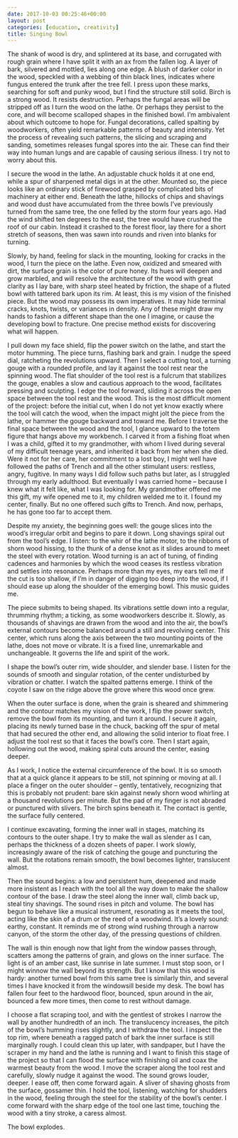 ```yaml
---
date: 2017-10-03 00:25:46+00:00
layout: post
categories: [education, creativity]
title: Singing Bowl
---
```


The shank of wood is dry, and splintered at its base, and corrugated with rough grain where I have split it with an ax from the fallen log. A layer of bark, silvered and mottled, lies along one edge. A blush of darker color in the wood, speckled with a webbing of thin black lines, indicates where fungus entered the trunk after the tree fell. I press upon these marks, searching for soft and punky wood, but I find the structure still solid. Birch is a strong wood. It resists destruction. Perhaps the fungal areas will be stripped off as I turn the wood on the lathe. Or perhaps they persist to the core, and will become scalloped shapes in the finished bowl. I’m ambivalent about which outcome to hope for. Fungal decorations, called spalting by woodworkers, often yield remarkable patterns of beauty and intensity. Yet the process of revealing such patterns, the slicing and scraping and sanding, sometimes releases fungal spores into the air. These can find their way into human lungs and are capable of causing serious illness. I try not to worry about this.

I secure the wood in the lathe. An adjustable chuck holds it at one end, while a spur of sharpened metal digs in at the other. Mounted so, the piece looks like an ordinary stick of firewood grasped by complicated bits of machinery at either end. Beneath the lathe, hillocks of chips and shavings and wood dust have accumulated from the three bowls I’ve previously turned from the same tree, the one felled by the storm four years ago. Had the wind shifted ten degrees to the east, the tree would have crushed the roof of our cabin. Instead it crashed to the forest floor, lay there for a short stretch of seasons, then was sawn into rounds and riven into blanks for turning.

Slowly, by hand, feeling for slack in the mounting, looking for cracks in the wood, I turn the piece on the lathe. Even now, oxidized and smeared with dirt, the surface grain is the color of pure honey. Its hues will deepen and grow marbled, and will resolve the architecture of the wood with great clarity as I lay bare, with sharp steel heated by friction, the shape of a fluted bowl with tattered bark upon its rim. At least, this is my vision of the finished piece. But the wood may possess its own imperatives. It may hide terminal cracks, knots, twists, or variances in density. Any of these might draw my hands to fashion a different shape than the one I imagine, or cause the developing bowl to fracture. One precise method exists for discovering what will happen.

I pull down my face shield, flip the power switch on the lathe, and start the motor humming. The piece turns, flashing bark and grain. I nudge the speed dial, ratcheting the revolutions upward. Then I select a cutting tool, a turning gouge with a rounded profile, and lay it against the tool rest near the spinning wood. The flat shoulder of the tool rest is a fulcrum that stabilizes the gouge, enables a slow and cautious approach to the wood, facilitates pressing and sculpting. I edge the tool forward, sliding it across the open space between the tool rest and the wood. This is the most difficult moment of the project: before the initial cut, when I do not yet know exactly where the tool will catch the wood, when the impact might jolt the piece from the lathe, or hammer the gouge backward and toward me. Before I traverse the final space between the wood and the tool, I glance upward to the totem figure that hangs above my workbench. I carved it from a fishing float when I was a child, gifted it to my grandmother, with whom I lived during several of my difficult teenage years, and inherited it back from her when she died. Were it not for her care, her commitment to a lost boy, I might well have followed the paths of Trench and all the other stimulant users: restless, angry, fugitive. In many ways I did follow such paths but later, as I struggled through my early adulthood. But eventually I was carried home – because I knew what it felt like, what I was looking for. My grandmother offered me this gift, my wife opened me to it, my children welded me to it. I found my center, finally. But no one offered such gifts to Trench. And now, perhaps, he has gone too far to accept them.

Despite my anxiety, the beginning goes well: the gouge slices into the wood’s irregular orbit and begins to pare it down. Long shavings spiral out from the tool’s edge. I listen: to the whir of the lathe motor, to the ribbons of shorn wood hissing, to the thunk of a dense knot as it slides around to meet the steel with every rotation. Wood turning is an act of tuning, of finding cadences and harmonies by which the wood ceases its restless vibration and settles into resonance. Perhaps more than my eyes, my ears tell me if the cut is too shallow, if I’m in danger of digging too deep into the wood, if I should ease up along the shoulder of the emerging bowl. This music guides me.

The piece submits to being shaped. Its vibrations settle down into a regular, thrumming rhythm; a ticking, as some woodworkers describe it. Slowly, as thousands of shavings are drawn from the wood and into the air, the bowl’s external contours become balanced around a still and revolving center. This center, which runs along the axis between the two mounting points of the lathe, does not move or vibrate. It is a fixed line, unremarkable and unchangeable. It governs the life and spirit of the work.

I shape the bowl’s outer rim, wide shoulder, and slender base. I listen for the sounds of smooth and singular rotation, of the center undisturbed by vibration or chatter. I watch the spalted patterns emerge. I think of the coyote I saw on the ridge above the grove where this wood once grew.

When the outer surface is done, when the grain is sheared and shimmering and the contour matches my vision of the work, I flip the power switch, remove the bowl from its mounting, and turn it around. I secure it again, placing its newly turned base in the chuck, backing off the spur of metal that had secured the other end, and allowing the solid interior to float free. I adjust the tool rest so that it faces the bowl’s core. Then I start again, hollowing out the wood, making spiral cuts around the center, easing deeper.

As I work, I notice the external circumference of the bowl. It is so smooth that at a quick glance it appears to be still, not spinning or moving at all. I place a finger on the outer shoulder – gently, tentatively, recognizing that this is probably not prudent: bare skin against newly shorn wood whirling at a thousand revolutions per minute. But the pad of my finger is not abraded or punctured with slivers. The birch spins beneath it. The contact is gentle, the surface fully centered.

I continue excavating, forming the inner wall in stages, matching its contours to the outer shape. I try to make the wall as slender as I can, perhaps the thickness of a dozen sheets of paper. I work slowly, increasingly aware of the risk of catching the gouge and puncturing the wall. But the rotations remain smooth, the bowl becomes lighter, translucent almost.

Then the sound begins: a low and persistent hum, deepened and made more insistent as I reach with the tool all the way down to make the shallow contour of the base. I draw the steel along the inner wall, climb back up, steal tiny shavings. The sound rises in pitch and volume. The bowl has begun to behave like a musical instrument, resonating as it meets the tool, acting like the skin of a drum or the reed of a woodwind. It’s a lovely sound: earthy, constant. It reminds me of strong wind rushing through a narrow canyon, of the storm the other day, of the pressing questions of children.

The wall is thin enough now that light from the window passes through, scatters among the patterns of grain, and glows on the inner surface. The light is of an amber cast, like sunrise in late summer. I must stop soon, or I might winnow the wall beyond its strength. But I know that this wood is hardy: another turned bowl from this same tree is similarly thin, and several times I have knocked it from the windowsill beside my desk. The bowl has fallen four feet to the hardwood floor, bounced, spun around in the air, bounced a few more times, then come to rest without damage.

I choose a flat scraping tool, and with the gentlest of strokes I narrow the wall by another hundredth of an inch. The translucency increases, the pitch of the bowl’s humming rises slightly, and I withdraw the tool. I inspect the top rim, where beneath a ragged patch of bark the inner surface is still marginally rough. I could clean this up later, with sandpaper, but I have the scraper in my hand and the lathe is running and I want to finish this stage of the project so that I can flood the surface with finishing oil and coax the warmest beauty from the wood. I move the scraper along the tool rest and carefully, slowly nudge it against the wood. The sound grows louder, deeper. I ease off, then come forward again. A sliver of shaving ghosts from the surface, gossamer thin. I hold the tool, listening, watching for shudders in the wood, feeling through the steel for the stability of the bowl’s center. I come forward with the sharp edge of the tool one last time, touching the wood with a tiny stroke, a caress almost.

The bowl explodes.